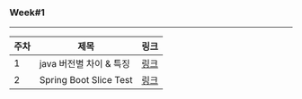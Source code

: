 ### Week#1

---
|주차|제목|링크|
|---|---|---|
|1|java 버전별 차이 & 특징|[링크](https://velog.io/@ljo_0920/java-%EB%B2%84%EC%A0%84%EB%B3%84-%EC%B0%A8%EC%9D%B4-%ED%8A%B9%EC%A7%95)|
|2|Spring Boot Slice Test|[링크](https://velog.io/@ljo_0920/Spring-Boot-slice-test)|

